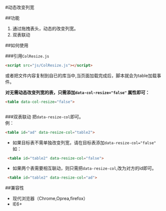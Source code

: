 #动态改变列宽

##功能

1. 通过拖拽表头，动态的改变列宽。
2. 双表联动

##如何使用

###引用`ColResize.js`
```html
<script src="js/ColResize.js"></script>
```
或者把文件内容复制到自已的库当中,当页面加载完成后，脚本就会为table加载事件。

**对无需动态改变列宽的表，只需添加`data-col-resize="false"` 属性即可：**

```html
<table data-col-resize="false">
	
```

###双表联动
  把`data-resize-col`即可。    
  例：
```html
<table id="ad" data-resize-col="table2">	
```
* 如果目标表不需单独改变列宽，请在目标表添加`data-resize-col="false"`   
如： 
```html
 <table id="table2" data-resize-col="false">
```
* 如果两个表需要相互联动，则只需把`data-resize-col`,改为对方的id即可。
```html
 <table id="table2" data-resize-col="ad">
```

##兼容性
* 现代浏览器（Chrome,Oprea,firefox）
* IE6+
